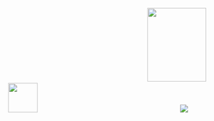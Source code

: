 &nbsp;&nbsp;&nbsp;&nbsp;&nbsp;&nbsp;&nbsp;&nbsp;&nbsp;&nbsp;&nbsp;&nbsp;&nbsp;&nbsp;&nbsp;&nbsp;&nbsp;&nbsp;&nbsp;&nbsp;&nbsp;&nbsp;&nbsp;&nbsp;&nbsp;&nbsp;&nbsp;&nbsp;&nbsp;&nbsp;&nbsp;&nbsp;&nbsp;&nbsp;&nbsp;&nbsp;&nbsp;&nbsp;&nbsp;&nbsp;&nbsp;&nbsp;&nbsp;&nbsp;&nbsp;&nbsp;&nbsp;&nbsp;&nbsp;&nbsp;&nbsp;&nbsp;&nbsp;&nbsp;&nbsp;&nbsp;&nbsp;&nbsp;&nbsp;&nbsp;&nbsp;&nbsp;&nbsp;&nbsp;&nbsp;&nbsp;&nbsp;&nbsp;&nbsp;&nbsp;&nbsp;&nbsp;<img src="https://i.giphy.com/media/v1.Y2lkPTc5MGI3NjExbTMzN3hzcDlzNDRtZWlpMXU5Ym1tc2ludWo1NWF4ZjdxaW52YXF5MyZlcD12MV9pbnRlcm5hbF9naWZfYnlfaWQmY3Q9cw/RNSL6ugO2Arll22BFK/giphy.gif" width="120" height="150">
&nbsp;&nbsp;&nbsp;&nbsp;&nbsp;&nbsp;&nbsp;&nbsp;&nbsp;&nbsp;&nbsp;&nbsp;&nbsp;&nbsp;&nbsp;&nbsp;&nbsp;<a href="https://www.instagram.com/anantha_krishna7?igsh=Yzk4cGwyMHlhajh2"><img src="https://i.giphy.com/media/v1.Y2lkPTc5MGI3NjExaTNwMmRnYWFjY3RqOXI3eWN1OWJ3amF5eGRsY3E4ZDJyMTZudm85OCZlcD12MV9pbnRlcm5hbF9naWZfYnlfaWQmY3Q9dHM/PsD1M7EciTMD3Rs1gh/giphy.gif" width="60" height="60"></a>
&nbsp;&nbsp;&nbsp;&nbsp;&nbsp;&nbsp;&nbsp;&nbsp;&nbsp;&nbsp;&nbsp;&nbsp;&nbsp;&nbsp;&nbsp;&nbsp;&nbsp;&nbsp;&nbsp;&nbsp;&nbsp;&nbsp;&nbsp;&nbsp;&nbsp;&nbsp;&nbsp;&nbsp;&nbsp;&nbsp;&nbsp;&nbsp;&nbsp;&nbsp;&nbsp;&nbsp;&nbsp;&nbsp;&nbsp;&nbsp;&nbsp;&nbsp;&nbsp;&nbsp;&nbsp;&nbsp;&nbsp;&nbsp;&nbsp;&nbsp;&nbsp;&nbsp;&nbsp;&nbsp;&nbsp;&nbsp;&nbsp;&nbsp;&nbsp;&nbsp;&nbsp;&nbsp;&nbsp;&nbsp;&nbsp;&nbsp;&nbsp;&nbsp;&nbsp;&nbsp;&nbsp;&nbsp;
 <image src="contributions.svg"> 



